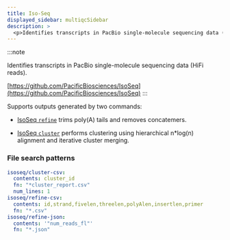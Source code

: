 ```yaml
---
title: Iso-Seq
displayed_sidebar: multiqcSidebar
description: >
  <p>Identifies transcripts in PacBio single-molecule sequencing data (HiFi reads).</p>
---
```


<!--
~~~~~ DO NOT EDIT ~~~~~
This file is autogenerated from the MultiQC module python docstring.
Do not edit the markdown, it will be overwritten.

File path for the source of this content: multiqc/modules/isoseq/isoseq.py
~~~~~~~~~~~~~~~~~~~~~~~
-->

:::note

<p>Identifies transcripts in PacBio single-molecule sequencing data (HiFi reads).</p>

[https://github.com/PacificBiosciences/IsoSeq](https://github.com/PacificBiosciences/IsoSeq)
:::

Supports outputs generated by two commands:

- [IsoSeq `refine`](https://github.com/PacificBiosciences/IsoSeq/blob/master/isoseq-clustering.md#step-3---refine)
  trims poly(A) tails and removes concatemers.

- [IsoSeq `cluster`](https://github.com/PacificBiosciences/IsoSeq/blob/master/isoseq-clustering.md#step-4---clustering)
  performs clustering using hierarchical n\*log(n) alignment and iterative cluster merging.

### File search patterns

```yaml
isoseq/cluster-csv:
  contents: cluster_id
  fn: "*cluster_report.csv"
  num_lines: 1
isoseq/refine-csv:
  contents: id,strand,fivelen,threelen,polyAlen,insertlen,primer
  fn: "*.csv"
isoseq/refine-json:
  contents: '"num_reads_fl"'
  fn: "*.json"
```
